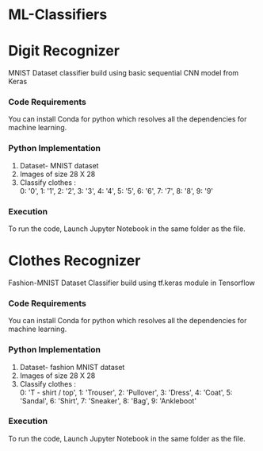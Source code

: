 # ML-Classifiers

# Digit Recognizer
<p> MNIST Dataset classifier build using basic sequential CNN model from Keras </p>

### Code Requirements
You can install Conda for python which resolves all the dependencies for machine learning.

### Python  Implementation

1) Dataset- MNIST dataset
2) Images of size 28 X 28
3) Classify clothes :         
		    0: '0',
        1: '1',
        2: '2',
        3: '3',
        4: '4',
        5: '5',
        6: '6',
        7: '7',
        8: '8',
        9: '9'

### Execution
To run the code, Launch Jupyter Notebook in the same folder as the file. 



# Clothes Recognizer 
<p> Fashion-MNIST Dataset Classifier build using tf.keras module in Tensorflow <p>

### Code Requirements
You can install Conda for python which resolves all the dependencies for machine learning.

### Python  Implementation

1) Dataset- fashion MNIST dataset
2) Images of size 28 X 28
3) Classify clothes :         
		    0: 'T - shirt / top',
        1: 'Trouser',
        2: 'Pullover',
        3: 'Dress',
        4: 'Coat',
        5: 'Sandal',
        6: 'Shirt',
        7: 'Sneaker',
        8: 'Bag',
        9: 'Ankleboot'

### Execution
To run the code, Launch Jupyter Notebook in the same folder as the file. 
